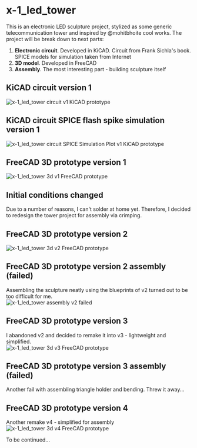 # x-1_led_tower
This is an electronic LED sculpture project, stylized as some generic telecommunication tower and inspired by @mohitbhoite cool works.
The project will be break down to next parts:
1. **Electronic circuit**. Developed in KiCAD. Circuit from Frank Sichla's book. SPICE models for simulation taken from Internet
2. **3D model**. Developed in FreeCAD
3. **Assembly**. The most interesting part - building sculpture itself

## KiCAD circuit version 1
![x-1_led_tower circuit v1 KiCAD prototype](images/x-1_led_tower_circuit_v1.png)

## KiCAD circuit SPICE flash spike simulation version 1
![x-1_led_tower circuit SPICE Simulation Plot v1 KiCAD prototype](images/x-1_led_tower_circuit_spice_plot_v1.png)

## FreeCAD 3D prototype version 1
![x-1_led_tower 3d v1 FreeCAD prototype](images/x-1_led_tower_3d_v1.png)

## Initial conditions changed
Due to a number of reasons, I can't solder at home yet. Therefore, I decided to redesign the tower project for assembly via crimping.

## FreeCAD 3D prototype version 2
![x-1_led_tower 3d v2 FreeCAD prototype](images/x-1_led_tower_3d_v2.png)

## FreeCAD 3D prototype version 2 assembly (failed)
Assembling the sculpture neatly using the blueprints of v2 turned out to be too difficult for me.  
![x-1_led_tower assembly v2 failed](images/x-1_led_tower_assembly_v2_failed.png)

## FreeCAD 3D prototype version 3
I abandoned v2 and decided to remake it into v3 - lightweight and simplified.  
![x-1_led_tower 3d v3 FreeCAD prototype](images/x-1_led_tower_3d_v3.png)

## FreeCAD 3D prototype version 3 assembly (failed)
Another fail with assembling triangle holder and bending. Threw it away...

## FreeCAD 3D prototype version 4
Another remake v4 - simplified for assembly  
![x-1_led_tower 3d v4 FreeCAD prototype](images/x-1_led_tower_3d_v4.png)

To be continued...
